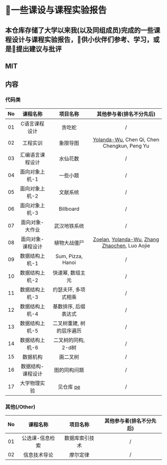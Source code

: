 # 一些课设与课程实验报告

## 本仓库存储了大学以来我(以及同组成员)完成的一些课程设计与课程实验报告，供小伙伴们参考、学习，或是提出建议与批评

## MIT

## 内容

### 代码类

|No|课程名称|项目名称|其他参与者(排名不分先后)|
|:-:|:-:|:-:|:-:|
|01|C语言课程设计|贪吃蛇|/|
|02|工程实训|象限导图|[Yolanda-Wu](https://github.com/Yolanda-Wu), Chen Qi, Chen Chengkun, Peng Yu|
|03|汇编语言课程设计|水仙花数|/|
|04|面向对象上机-1|一些小题|/|
|05|面向对象上机-2|文献系统|/|
|06|面向对象上机-3|Billboard|/|
|07|面向对象-大作业|武汉地铁系统|/|
|08|面向对象-课程设计|植物大战僵尸|[Zoelan](https://github.com/Zoelan), [Yolanda-Wu](https://github.com/Yolanda-Wu), [Zhang Zhaochen](https://github.com/BigliangZ), Luo Aojie|
|09|数据结构上机-1|Sum, Pizza, Hanoi|/|
|10|数据结构上机-2|快速幂, 数组主元|/|
|11|数据结构上机-3|约瑟夫环, 多项式相乘|/|
|12|数据结构上机-4|基数排序, 后缀表达式|/|
|13|数据结构上机-5|二叉树重建, 树的层序遍历|/|
|14|数据结构上机-6|二叉树的同构, 2-d树|/|
|15|数据机构|画二叉树|/|
|16|数据结构-课程设计|图的同构问题|/|
|17|大学物理实验|见仓库 [pe](https://github.com/Yangjiaxi/pe)|/|

### 其他(/Other)

|No|课程名称|项目名称|其他参与者(排名不分先后)|
|:-:|:-:|:-:|:-:|
|01|公选课-信息检索|数据库索引技术|/|
|02|信息技术导论|摩尔定律|/|